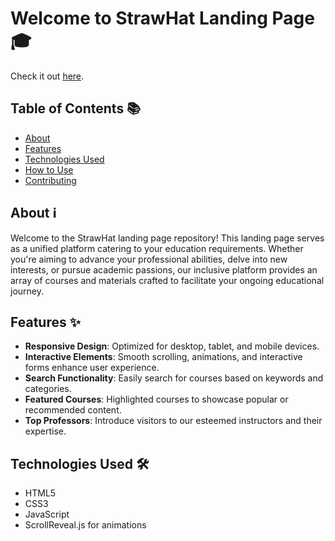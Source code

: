 # Welcome to StrawHat Landing Page 🎓

Check it out [here](https://landingpagestrawhat.netlify.app/).

## Table of Contents 📚

- [About](#about)
- [Features](#features)
- [Technologies Used](#technologies-used)
- [How to Use](#how-to-use)
- [Contributing](#contributing)

## About ℹ️

Welcome to the StrawHat landing page repository! This landing page serves as a unified platform catering to your education requirements. Whether you're aiming to advance your professional abilities, delve into new interests, or pursue academic passions, our inclusive platform provides an array of courses and materials crafted to facilitate your ongoing educational journey.

## Features ✨

- **Responsive Design**: Optimized for desktop, tablet, and mobile devices.
- **Interactive Elements**: Smooth scrolling, animations, and interactive forms enhance user experience.
- **Search Functionality**: Easily search for courses based on keywords and categories.
- **Featured Courses**: Highlighted courses to showcase popular or recommended content.
- **Top Professors**: Introduce visitors to our esteemed instructors and their expertise.

## Technologies Used 🛠️

- HTML5
- CSS3
- JavaScript
- ScrollReveal.js for animations
